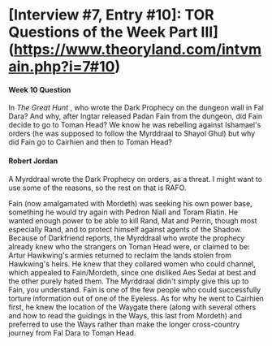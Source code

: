 # [Interview #7, Entry #10]: TOR Questions of the Week Part III](https://www.theoryland.com/intvmain.php?i=7#10)

#### Week 10 Question

In
*The Great Hunt*
, who wrote the Dark Prophecy on the dungeon wall in Fal Dara? And why, after Ingtar released Padan Fain from the dungeon, did Fain decide to go to Toman Head? We know he was rebelling against Ishamael's orders (he was supposed to follow the Myrddraal to Shayol Ghul) but why did Fain go to Cairhien and then to Toman Head?

#### Robert Jordan

A Myrddraal wrote the Dark Prophecy on orders, as a threat. I might want to use some of the reasons, so the rest on that is RAFO.

Fain (now amalgamated with Mordeth) was seeking his own power base, something he would try again with Pedron Niall and Toram Riatin. He wanted enough power to be able to kill Rand, Mat and Perrin, though most especially Rand, and to protect himself against agents of the Shadow. Because of Darkfriend reports, the Myrddraal who wrote the prophecy already knew who the strangers on Toman Head were, or claimed to be: Artur Hawkwing's armies returned to reclaim the lands stolen from Hawkwing's heirs. He knew that they collared women who could channel, which appealed to Fain/Mordeth, since one disliked Aes Sedai at best and the other purely hated them. The Myrddraal didn't simply give this up to Fain, you understand. Fain is one of the few people who could successfully torture information out of one of the Eyeless. As for why he went to Cairhien first, he knew the location of the Waygate there (along with several others and how to read the guidings in the Ways, this last from Mordeth) and preferred to use the Ways rather than make the longer cross-country journey from Fal Dara to Toman Head.

